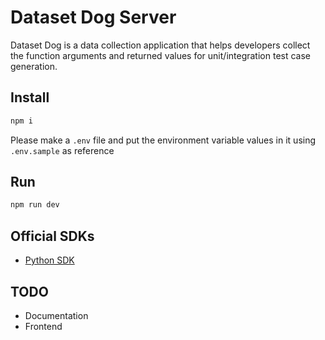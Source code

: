 # Dataset Dog Server
Dataset Dog is a data collection application that helps developers collect the function arguments and returned values for unit/integration test case generation.

## Install
```bash
npm i
```

Please make a `.env` file and put the environment variable values in it using `.env.sample` as reference

## Run
```bash
npm run dev
```

## Official SDKs
- [Python SDK](https://github.com/vidursatija/dataset-dog-python)

## TODO
- Documentation
- Frontend

